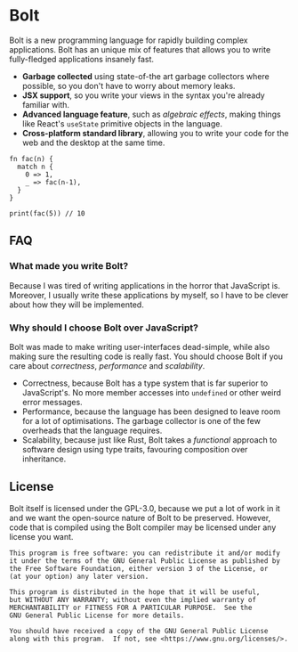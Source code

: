 Bolt
====

Bolt is a new programming language for rapidly building complex applications.
Bolt has an unique mix of features that allows you to write fully-fledged
applications insanely fast.

 - **Garbage collected** using state-of-the art garbage collectors where
   possible, so you don't have to worry about memory leaks.
 - **JSX support**, so you write your views in the syntax you're already
   familiar with.
 - **Advanced language feature**, such as _algebraic effects_, making things
   like React's `useState` primitive objects in the language.
 - **Cross-platform standard library**, allowing you to write your code for the
   web and the desktop at the same time.

```
fn fac(n) {
  match n {
    0 => 1,
    _ => fac(n-1),
  }
}

print(fac(5)) // 10
```

## FAQ

### What made you write Bolt?

Because I was tired of writing applications in the horror that JavaScript
is. Moreover, I usually write these applications by myself, so I have to be
clever about how they will be implemented.

### Why should I choose Bolt over JavaScript?

Bolt was made to make writing user-interfaces dead-simple, while also making
sure the resulting code is really fast. You should choose Bolt if you care
about _correctness_, _performance_ and _scalability_.

 - Correctness, because Bolt has a type system that is far superior to
   JavaScript's. No more member accesses into `undefined` or other weird error
   messages.
 - Performance, because the language has been designed to leave room for a lot
   of optimisations. The garbage collector is one of the few overheads that the
   language requires.
 - Scalability, because just like Rust, Bolt takes a _functional_ approach to
   software design using type traits, favouring composition over inheritance.

## License

Bolt itself is licensed under the GPL-3.0, because we put a lot of work in it
and we want the open-source nature of Bolt to be preserved. However, code that
is compiled using the Bolt compiler may be licensed under any license you want.

    This program is free software: you can redistribute it and/or modify
    it under the terms of the GNU General Public License as published by
    the Free Software Foundation, either version 3 of the License, or
    (at your option) any later version.

    This program is distributed in the hope that it will be useful,
    but WITHOUT ANY WARRANTY; without even the implied warranty of
    MERCHANTABILITY or FITNESS FOR A PARTICULAR PURPOSE.  See the
    GNU General Public License for more details.

    You should have received a copy of the GNU General Public License
    along with this program.  If not, see <https://www.gnu.org/licenses/>.

